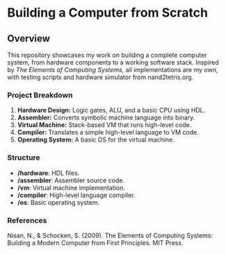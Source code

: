 # Building a Computer from Scratch

## Overview

This repository showcases my work on building a complete computer system, from hardware components to a working software stack. Inspired by *The Elements of Computing Systems,* all implementations are my own, with testing scripts and hardware simulator from nand2tetris.org.

### Project Breakdown

1. **Hardware Design:** Logic gates, ALU, and a basic CPU using HDL.
2. **Assembler:** Converts symbolic machine language into binary.
3. **Virtual Machine:** Stack-based VM that runs high-level code.
4. **Compiler:** Translates a simple high-level language to VM code.
5. **Operating System:** A basic OS for the virtual machine.

### Structure

- **/hardware**: HDL files.
- **/assembler**: Assembler source code.
- **/vm**: Virtual machine implementation.
- **/compiler**: High-level language compiler.
- **/os**: Basic operating system.

### References
Nisan, N., & Schocken, S. (2009). The Elements of Computing Systems: Building a Modern Computer from First Principles. MIT Press.
